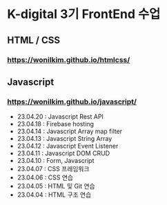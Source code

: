 # K-digital 3기 FrontEnd 수업
## HTML / CSS
### https://wonilkim.github.io/htmlcss/
## Javascript
### https://wonilkim.github.io/javascript/
+ 23.04.20 : Javascript Rest API
+ 23.04.18 : Firebase hosting
+ 23.04.14 : Javascript Array map filter
+ 23.04.13 : Javascript String Array
+ 23.04.12 : Javascript Event Listener
+ 23.04.11 : Javascript DOM CRUD
+ 23.04.10 : Form, Javascript
+ 23.04.07 : CSS 프레임워크
+ 23.04.06 : CSS 연습
+ 23.04.05 : HTML 및 Git 연습
+ 23.04.04 : HTML 구조 연습
